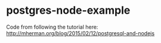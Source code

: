 # postgres-node-example

Code from following the tutorial here: http://mherman.org/blog/2015/02/12/postgresql-and-nodejs
